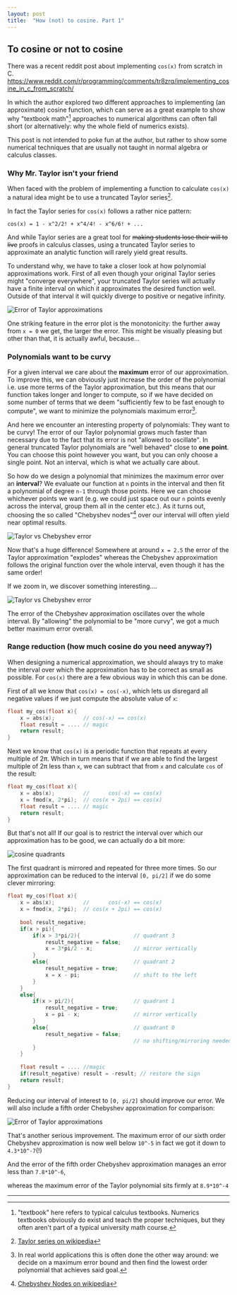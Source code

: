 ```yaml
---
layout: post
title:  "How (not) to cosine. Part 1"
---
```


## To cosine or not to cosine

There was a recent reddit post about implementing `cos(x)` from scratch in C.
<https://www.reddit.com/r/programming/comments/tr8zrq/implementing_cosine_in_c_from_scratch/>

In which the author explored two different approaches to implementing (an approximate) cosine function,
which can serve as a great example to show why "textbook math"[^textbookmath] approaches to numerical algorithms can often fall short (or alternatively: why the whole field of numerics exists).

This post is not intended to poke fun at the author, but rather to show some numerical techniques that are usually not taught in normal algebra or calculus classes.

### Why Mr. Taylor isn't your friend

When faced with the problem of implementing a function to calculate `cos(x)` a natural idea might be to use a truncated Taylor series[^taylor].

In fact the Taylor series for `cos(x)` follows a rather nice pattern:

`cos(x) = 1 - x^2/2! + x^4/4! - x^6/6! + ...`

And while Taylor series are a great tool for ~~making students lose their will to live~~ proofs in calculus classes,
using a truncated Taylor series to approximate an analytic function will rarely yield great results.

To understand why, we have to take a closer look at how polynomial approximations work.
First of all even though your original Taylor series might "converge everywhere", your truncated Taylor series will actually have a finite interval on which it approximates the desired function well.
Outside of that interval it will quickly diverge to positive or negative infinity.

![Error of Taylor approximations](/assets/how_to_cosine/error_taylor_order_6.png)

One striking feature in the error plot is the monotonicity: the further away from `x = 0` we get, the larger the error. This might be visually pleasing but other than that, it is actually awful, because...

### Polynomials want to be curvy

For a given interval we care about the **maximum** error of our approximation. To improve this, we can obviously just increase the order of the polynomial i.e. use more terms of the Taylor approximation,
but this means that our function takes longer and longer to compute, so if we have decided on some number of terms that we deem "sufficiently few to be fast enough to compute",
we want to minimize the polynomials maximum error[^actual_function_design].

And here we encounter an interesting property of polynomials: They want to be curvy! The error of our Taylor polynomial grows much faster than necessary due to the fact that its error is not "allowed to oscillate".
In general truncated Taylor polynomials are "well behaved" close to **one point**. You can choose this point however you want, but you can only choose a single point. Not an interval, which is what we actually care about.

So how do we design a polynomial that minimizes the maximum error over an **interval**? We evaluate our function at `n` points in the interval and then fit a polynomial of degree `n-1` through those points.
Here we can choose whichever points we want (e.g. we could just space out our `n` points evenly across the interval, group them all in the center etc.).
As it turns out, choosing the so called "Chebyshev nodes"[^cheby_nodes] over our interval will often yield near optimal results.

![Taylor vs Chebyshev error](/assets/how_to_cosine/error_taylor_cheby_comparison.png)

Now that's a huge difference! Somewhere at around `x = 2.5` the error of the Taylor approximation "explodes" whereas the Chebyshev approximation follows the original function over the whole interval,
even though it has the same order!

If we zoom in, we discover something interesting....

![Taylor vs Chebyshev error](/assets/how_to_cosine/error_taylor_cheby_comparison_zoomed.png)

The error of the Chebyshev approximation oscillates over the whole interval. By "allowing" the polynomial to be "more curvy", we got a much better maximum error overall.

### Range reduction (how much cosine do you need anyway?)

When designing a numerical approximation, we should always try to make the interval over which the approximation has to be correct as small as possible.
For `cos(x)` there are a few obvious way in which this can be done.

First of all we know that `cos(x) = cos(-x)`, which lets us disregard all negative values if we just compute the absolute value of `x`:
```cpp
float my_cos(float x){
    x = abs(x);         // cos(-x) == cos(x)
    float result = .... // magic
    return result;
}
```

Next we know that `cos(x)` is a periodic function that repeats at every multiple of 2π. Which in turn means that if we are able to find the largest multiple of 2π less than `x`,
we can subtract that from `x` and calculate `cos` of the result:


```cpp
float my_cos(float x){
    x = abs(x);         //      cos(-x) == cos(x)
    x = fmod(x, 2*pi);  // cos(x + 2pi) == cos(x)
    float result = .... // magic
    return result;
}
```

But that's not all! If our goal is to restrict the interval over which our approximation has to be good, we can actually do a bit more:

![cosine quadrants](/assets/how_to_cosine/cosine_quadrants.png)

The first quadrant is mirrored and repeated for three more times. So our approximation can be reduced to the interval `[0, pi/2]` if we do some clever mirroring:

```cpp
float my_cos(float x){
    x = abs(x);         //      cos(-x) == cos(x)
    x = fmod(x, 2*pi);  // cos(x + 2pi) == cos(x)
    
    bool result_negative;
    if(x > pi){
        if(x > 3*pi/2){                 // quadrant 3
            result_negative = false;
            x = 3*pi/2 - x;             // mirror vertically
        }
        else{                           // quadrant 2
            result_negative = true;
            x = x - pi;                 // shift to the left
        }
    }
    else{
        if(x > pi/2){                   // quadrant 1
            result_negative = true;
            x = pi - x;                 // mirror vertically
        }
        else{                           // quadrant 0
            result_negative = false;
                                        // no shifting/mirroring needed
        }
    }
    
    float result = .... //magic
    if(result_negative) result = -result; // restore the sign
    return result;
}
```

Reducing our interval of interest to `[0, pi/2]` should improve our error. We will also include a fifth order Chebyshev approximation for comparison:

![Error of Taylor approximations](/assets/how_to_cosine/error_taylor_cheby_comparison_zoomed_pi_over_two.png)


That's another serious improvement. The maximum error of our sixth order Chebyshev approximation is now well below `10^-5` in fact we got it down to `4.3*10^-7`(!)

And the error of the fifth order Chebyshev approximation manages an error less than `7.8*10^-6`,

whereas the maximum error of the Taylor polynomial sits firmly at `8.9*10^-4` 

---
[^textbookmath]: "textbook" here refers to typical calculus textbooks. Numerics textbooks obviously do exist and teach the proper techniques, but they often aren't part of a typical university math course.
[^taylor]: [Taylor series on wikipedia](https://en.wikipedia.org/wiki/Taylor_series)
[^actual_function_design]: In real world applications this is often done the other way around: we decide on a maximum error bound and then find the lowest order polynomial that achieves said goal.
[^cheby_nodes]: [Chebyshev Nodes on wikipedia](https://en.wikipedia.org/wiki/Chebyshev_nodes)




